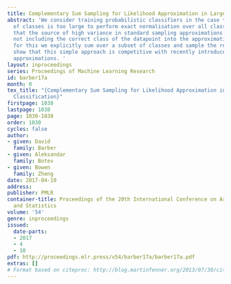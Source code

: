 ```yaml
---
title: Complementary Sum Sampling for Likelihood Approximation in Large Scale Classification
abstract: 'We consider training probabilistic classifiers in the case that the number
  of classes is too large to perform exact normalisation over all classes.  We show
  that the source of high variance in standard sampling approximations is due to simply
  not including the correct class of the datapoint into the approximation. To account
  for this we explicitly sum over a subset of classes and sample the remaining. We
  show that this simple approach is competitive with recently introduced non likelihood-based
  approximations. '
layout: inproceedings
series: Proceedings of Machine Learning Research
id: barber17a
month: 0
tex_title: "{Complementary Sum Sampling for Likelihood Approximation in Large Scale
  Classification}"
firstpage: 1030
lastpage: 1038
page: 1030-1038
order: 1030
cycles: false
author:
- given: David
  family: Barber
- given: Aleksandar
  family: Botev
- given: Bowen
  family: Zheng
date: 2017-04-10
address: 
publisher: PMLR
container-title: Proceedings of the 20th International Conference on Artificial Intelligence
  and Statistics
volume: '54'
genre: inproceedings
issued:
  date-parts:
  - 2017
  - 4
  - 10
pdf: http://proceedings.mlr.press/v54/barber17a/barber17a.pdf
extras: []
# Format based on citeproc: http://blog.martinfenner.org/2013/07/30/citeproc-yaml-for-bibliographies/
---
```

